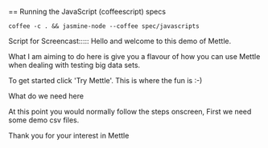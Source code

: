 == Running the JavaScript (coffeescript) specs

```
coffee -c . && jasmine-node --coffee spec/javascripts
```


Script for Screencast:::::
Hello and welcome to this demo of Mettle.

What I am aiming to do here is give you a flavour of how you can use Mettle when dealing with testing big data sets.

To get started click 'Try Mettle'. 
This is where the fun is :-)

What do we need here

At this point you would normally follow the steps onscreen,
First we need some demo csv files.


Thank you for your interest in Mettle